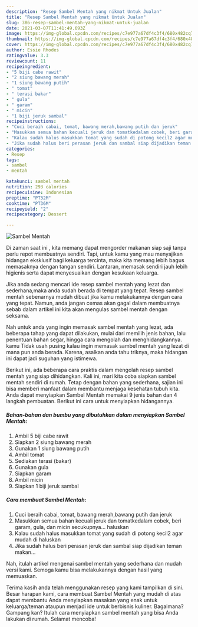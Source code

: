 ```yaml
---
description: "Resep Sambel Mentah yang nikmat Untuk Jualan"
title: "Resep Sambel Mentah yang nikmat Untuk Jualan"
slug: 386-resep-sambel-mentah-yang-nikmat-untuk-jualan
date: 2021-03-07T11:41:49.693Z
image: https://img-global.cpcdn.com/recipes/c7e977a67df4c3f4/680x482cq70/sambel-mentah-foto-resep-utama.jpg
thumbnail: https://img-global.cpcdn.com/recipes/c7e977a67df4c3f4/680x482cq70/sambel-mentah-foto-resep-utama.jpg
cover: https://img-global.cpcdn.com/recipes/c7e977a67df4c3f4/680x482cq70/sambel-mentah-foto-resep-utama.jpg
author: Essie Rhodes
ratingvalue: 3.3
reviewcount: 11
recipeingredient:
- "5 biji cabe rawit"
- "2 siung bawang merah"
- "1 siung bawang putih"
- " tomat"
- " terasi bakar"
- " gula"
- " garam"
- " micin"
- "1 biji jeruk sambal"
recipeinstructions:
- "Cuci beraih cabai, tomat, bawang merah,bawang putih dan jeruk"
- "Masukkan semua bahan kecuali jeruk dan tomatkedalam cobek, beri garam, gula, dan micin secukupnya... haluskan"
- "Kalau sudah halus masukkan tomat yang sudah di potong kecil2 agar mudah di haluskan"
- "Jika sudah halus beri perasan jeruk dan sambal siap dijadikan teman makan..."
categories:
- Resep
tags:
- sambel
- mentah

katakunci: sambel mentah 
nutrition: 293 calories
recipecuisine: Indonesian
preptime: "PT32M"
cooktime: "PT36M"
recipeyield: "2"
recipecategory: Dessert

---
```



![Sambel Mentah](https://img-global.cpcdn.com/recipes/c7e977a67df4c3f4/680x482cq70/sambel-mentah-foto-resep-utama.jpg)

Di zaman  saat ini , kita memang dapat mengorder makanan siap saji tanpa perlu repot membuatnya sendiri. Tapi, untuk kamu yang mau menyajikan hidangan eksklusif bagi keluarga tercinta, maka kita memang lebih bagus memasaknya dengan tangan sendiri. Lantaran, memasak sendiri jauh lebih higienis serta dapat menyesuaikan dengan kesukaan keluarga.

Jika anda sedang mencari ide resep sambel mentah yang lezat dan sederhana,maka anda sudah berada di tempat yang tepat. Resep sambel mentah  sebenarnya mudah dibuat jika kamu melakukannya dengan cara yang tepat. Namun, anda jangan cemas akan gagal dalam membuatnya 
sebab dalam artikel ini kita akan mengulas sambel mentah dengan seksama.  



Nah untuk anda yang ingin memasak sambel mentah yang lezat, ada beberapa tahap yang dapat dilakukan, mulai dari memilih jenis bahan, lalu penentuan bahan segar, hingga cara mengolah dan menghidangkannya. kamu Tidak usah pusing kalau ingin memasak sambel mentah yang lezat di mana pun anda berada. Karena, asalkan anda  tahu triknya, maka hidangan ini dapat jadi suguhan yang istimewa.

Berikut ini, ada beberapa cara praktis  dalam mengolah resep sambel mentah yang siap dihidangkan. Kali ini, mari kita coba siapkan sambel mentah sendiri di rumah. Tetap dengan bahan yang sederhana, sajian ini bisa memberi manfaat dalam membantu menjaga kesehatan tubuh kita. Anda dapat menyiapkan Sambel Mentah memakai 9 jenis bahan dan 4 langkah pembuatan. Berikut ini cara untuk menyiapkan hidangannya.

<!--inarticleads1-->

##### Bahan-bahan dan bumbu yang dibutuhkan dalam menyiapkan Sambel Mentah:

1. Ambil 5 biji cabe rawit
1. Siapkan 2 siung bawang merah
1. Gunakan 1 siung bawang putih
1. Ambil  tomat
1. Sediakan  terasi (bakar)
1. Gunakan  gula
1. Siapkan  garam
1. Ambil  micin
1. Siapkan 1 biji jeruk sambal




<!--inarticleads2-->

##### Cara membuat Sambel Mentah:

1. Cuci beraih cabai, tomat, bawang merah,bawang putih dan jeruk
1. Masukkan semua bahan kecuali jeruk dan tomatkedalam cobek, beri garam, gula, dan micin secukupnya... haluskan
1. Kalau sudah halus masukkan tomat yang sudah di potong kecil2 agar mudah di haluskan
1. Jika sudah halus beri perasan jeruk dan sambal siap dijadikan teman makan...




Nah, itulah artikel mengenai  sambel mentah  yang sederhana dan mudah versi kami. Semoga kamu bisa melakukannya dengan hasil yang memuaskan. 

Terima kasih anda telah menggunakan resep yang kami tampilkan di sini. Besar harapan kami, cara membuat  Sambel Mentah yang mudah di atas dapat membantu Anda menyiapkan masakan yang enak untuk keluarga/teman ataupun menjadi ide untuk berbisnis kuliner. Bagaimana? Gampang kan? Itulah cara menyiapkan sambel mentah yang bisa Anda lakukan di rumah. Selamat mencoba!

